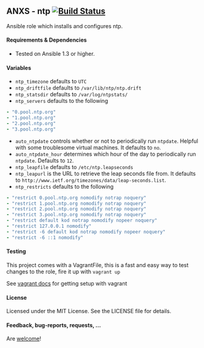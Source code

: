 ## ANXS - ntp [![Build Status](https://travis-ci.org/ANXS/ntp.png)](https://travis-ci.org/ANXS/ntp)

Ansible role which installs and configures ntp.


#### Requirements & Dependencies
- Tested on Ansible 1.3 or higher.


#### Variables

* `ntp_timezone` defaults to `UTC`
* `ntp_driftfile` defaults to `/var/lib/ntp/ntp.drift`
* `ntp_statsdir` defaults to `/var/log/ntpstats/`
* `ntp_servers` defaults to the following
```yaml
- "0.pool.ntp.org"
- "1.pool.ntp.org"
- "2.pool.ntp.org"
- "3.pool.ntp.org"
```
* `auto_ntpdate` controls whether or not to periodically run `ntpdate`. Helpful with some troublesome virtual machines. It defaults to `no`.
* `auto_ntpdate_hour` determines which hour of the day to periodically run `ntpdate`. Defaults to `12`.
* `ntp_leapfile` defaults to `/etc/ntp.leapseconds`
* `ntp_leapurl` is the URL to retrieve the leap seconds file from. It defaults to `http://www.ietf.org/timezones/data/leap-seconds.list`.
* `ntp_restricts` defaults to the following
```yaml
- "restrict 0.pool.ntp.org nomodify notrap noquery"
- "restrict 1.pool.ntp.org nomodify notrap noquery"
- "restrict 2.pool.ntp.org nomodify notrap noquery"
- "restrict 3.pool.ntp.org nomodify notrap noquery"
- "restrict default kod notrap nomodify nopeer noquery"
- "restrict 127.0.0.1 nomodify"
- "restrict -6 default kod notrap nomodify nopeer noquery"
- "restrict -6 ::1 nomodify"
```

#### Testing
This project comes with a VagrantFile, this is a fast and easy way to test changes to the role, fire it up with `vagrant up`

See [vagrant docs](https://docs.vagrantup.com/v2/) for getting setup with vagrant


#### License

Licensed under the MIT License. See the LICENSE file for details.


#### Feedback, bug-reports, requests, ...

Are [welcome](https://github.com/ANXS/ntp/issues)!
